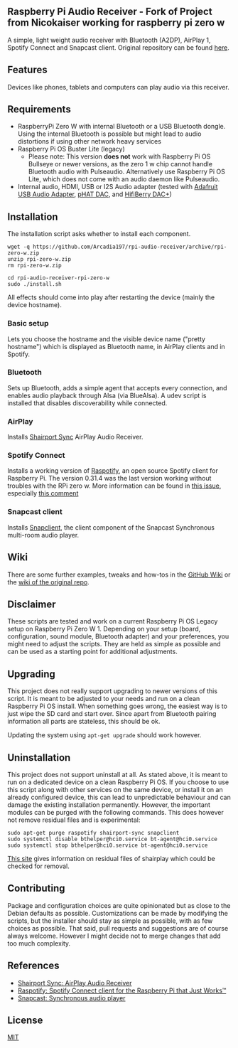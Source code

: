 ## Raspberry Pi Audio Receiver - Fork of Project from Nicokaiser working for raspberry pi zero w

A simple, light weight audio receiver with Bluetooth (A2DP), AirPlay 1, Spotify Connect and Snapcast client.
Original repository can be found [here](https://github.com/nicokaiser/rpi-audio-receiver).

## Features

Devices like phones, tablets and computers can play audio via this receiver.

## Requirements

- RaspberryPi Zero W with internal Bluetooth or a USB Bluetooth dongle. Using the internal Bluetooth is possible but might lead to audio distortions if using other network heavy services
- Raspberry Pi OS Buster Lite (legacy)
    - Please note: This version **does not** work with Raspberry Pi OS Bullseye or newer versions, as the zero 1 w chip cannot handle Bluetooth audio with Pulseaudio. Alternatively use Raspberry Pi OS Lite, which does not come with an audio daemon like Pulseaudio.
- Internal audio, HDMI, USB or I2S Audio adapter (tested with [Adafruit USB Audio Adapter](https://www.adafruit.com/product/1475),  [pHAT DAC](https://shop.pimoroni.de/products/phat-dac), and [HifiBerry DAC+](https://www.hifiberry.com/products/dacplus/))

## Installation

The installation script asks whether to install each component.

    wget -q https://github.com/Arcadia197/rpi-audio-receiver/archive/rpi-zero-w.zip
    unzip rpi-zero-w.zip
    rm rpi-zero-w.zip

    cd rpi-audio-receiver-rpi-zero-w
    sudo ./install.sh
    
All effects should come into play after restarting the device (mainly the device hostname).

### Basic setup

Lets you choose the hostname and the visible device name ("pretty hostname") which is displayed as Bluetooth name, in AirPlay clients and in Spotify.

### Bluetooth

Sets up Bluetooth, adds a simple agent that accepts every connection, and enables audio playback through Alsa (via BlueAlsa). A udev script is installed that disables discoverability while connected.

### AirPlay

Installs [Shairport Sync](https://github.com/mikebrady/shairport-sync) AirPlay Audio Receiver.

### Spotify Connect

Installs a working version of [Raspotify](https://github.com/dtcooper/raspotify), an open source Spotify client for Raspberry Pi. The version 0.31.4  was the last version working without troubles with the RPi zero w. More information can be found in [this issue](https://github.com/dtcooper/raspotify/issues/504), especially [this comment](https://github.com/dtcooper/raspotify/issues/504#issuecomment-1022760874)

### Snapcast client

Installs [Snapclient](https://github.com/badaix/snapcast), the client component of the Snapcast Synchronous multi-room audio player.

## Wiki

There are some further examples, tweaks and how-tos in the [GitHub Wiki](https://github.com/Arcadia197/rpi-audio-receiver/wiki) or the [wiki of the original repo](github.com/nicokaiser/rpi-audio-receiver/wiki).

## Disclaimer

These scripts are tested and work on a current Raspberry Pi OS Legacy setup on Raspberry Pi Zero W 1. Depending on your setup (board, configuration, sound module, Bluetooth adapter) and your preferences, you might need to adjust the scripts. They are held as simple as possible and can be used as a starting point for additional adjustments.

## Upgrading

This project does not really support upgrading to newer versions of this script. It is meant to be adjusted to your needs and run on a clean Raspberry Pi OS install. When something goes wrong, the easiest way is to just wipe the SD card and start over. Since apart from Bluetooth pairing information all parts are stateless, this should be ok.

Updating the system using `apt-get upgrade` should work however.

## Uninstallation

This project does not support uninstall at all. As stated above, it is meant to run on a dedicated device on a clean Raspberry Pi OS. If you choose to use this script along with other services on the same device, or install it on an already configured device, this can lead to unpredictable behaviour and can damage the existing installation permanently.
However, the important modules can be purged with the following commands. This does however not remove residual files and is experimental:

    sudo apt-get purge raspotify shairport-sync snapclient
    sudo systemctl disable bthelper@hci0.service bt-agent@hci0.service
    sudo systemctl stop bthelper@hci0.service bt-agent@hci0.service

[This site](https://github.com/mikebrady/shairport-sync/blob/master/INSTALL.md) gives information on residual files of shairplay which could be checked for removal.


## Contributing

Package and configuration choices are quite opinionated but as close to the Debian defaults as possible. Customizations can be made by modifying the scripts, but the installer should stay as simple as possible, with as few choices as possible. That said, pull requests and suggestions are of course always welcome. However I might decide not to merge changes that add too much complexity.

## References

- [Shairport Sync: AirPlay Audio Receiver](https://github.com/mikebrady/shairport-sync)
- [Raspotify: Spotify Connect client for the Raspberry Pi that Just Works™](https://github.com/dtcooper/raspotify)
- [Snapcast: Synchronous audio player](https://github.com/badaix/snapcast)

## License

[MIT](LICENSE)
